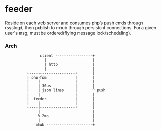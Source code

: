 feeder
======

Reside on each web server and consumes php's push cmds through rsyslogd, then
publish to mhub through persistent connections.
For a given user's msg, must be ordered(flying message lock/scheduling).

### Arch

                    client -----------------+
                      |                     |
                      | http                |
                      |                     |
              +---------------------+       |
              | php-fpm             |       |
              |    |                |       |
              |    | 30us           |       |
              |    | json lines     |       ^ push
              |    |                |       |
              |  feeder             |       |
              |    |                |       |
              +----|----------------+       |
                   |                        |
                   V 2ms                    |
                   |                        |
                  mhub ---------------------+
                   

